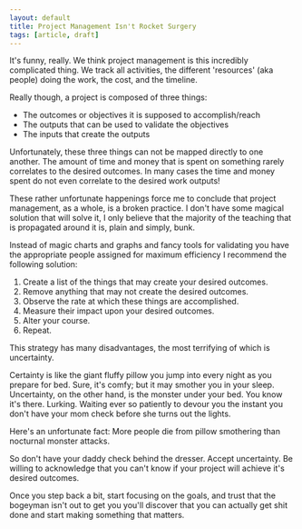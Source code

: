 ```yaml
---
layout: default
title: Project Management Isn't Rocket Surgery
tags: [article, draft]
---
```


It's funny, really. We think project management is this incredibly complicated
thing. We track all activities, the different 'resources' (aka people) doing the
work, the cost, and the timeline.

Really though, a project is composed of three things:
* The outcomes or objectives it is supposed to accomplish/reach
* The outputs that can be used to validate the objectives
* The inputs that create the outputs

Unfortunately, these three things can not be mapped directly to one another. The
amount of time and money that is spent on something rarely correlates to the
desired outcomes. In many cases the time and money spent do not even correlate
to the desired work outputs! 

These rather unfortunate happenings force me to conclude that project
management, as a whole, is a broken practice. I don't have some magical solution
that will solve it, I only believe that the majority of the teaching that is
propagated around it is, plain and simply, bunk.

Instead of magic charts and graphs and fancy tools for validating you have the
appropriate people assigned for maximum efficiency I recommend the following
solution:

1. Create a list of the things that may create your desired outcomes.
2. Remove anything that may not create the desired outcomes.
3. Observe the rate at which these things are accomplished.
4. Measure their impact upon your desired outcomes.
5. Alter your course.
6. Repeat. 

This strategy has many disadvantages, the most terrifying of which is
uncertainty. 

Certainty is like the giant fluffy pillow you jump into every
night as you prepare for bed. Sure, it's comfy; but it may smother you in your
sleep. Uncertainty, on the other hand, is the monster under your bed. You know
it's there. Lurking. Waiting ever so patiently to devour you the instant you
don't have your mom check before she turns out the lights.

Here's an unfortunate fact: More people die from pillow smothering than
nocturnal monster attacks. 

So don't have your daddy check behind the dresser. Accept uncertainty. Be
willing to acknowledge that you can't know if your project will achieve it's
desired outcomes.

Once you step back a bit, start focusing on the goals, and trust that the
bogeyman isn't out to get you you'll discover that you can actually get shit
done and start making something that matters.
